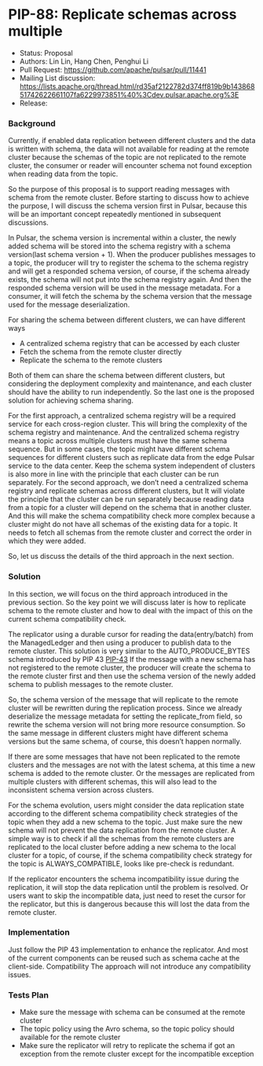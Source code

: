 # PIP-88: Replicate schemas across multiple

- Status: Proposal
- Authors: Lin Lin, Hang Chen, Penghui Li
- Pull Request: https://github.com/apache/pulsar/pull/11441
- Mailing List discussion: https://lists.apache.org/thread.html/rd35af2122782d374ff819b9b14386851742622661107fa6229973851%40%3Cdev.pulsar.apache.org%3E
- Release:

### Background

Currently, if enabled data replication between different clusters and the data is written with schema, the data will not available for reading at the remote cluster because the schemas of the topic are not replicated to the remote cluster, the consumer or reader will encounter schema not found exception when reading data from the topic.

So the purpose of this proposal is to support reading messages with schema from the remote cluster. Before starting to discuss how to achieve the purpose, I will discuss the schema version first in Pulsar, because this will be an important concept repeatedly mentioned in subsequent discussions.

In Pulsar, the schema version is incremental within a cluster, the newly added schema will be stored into the schema registry with a schema version(last schema version + 1). When the producer publishes messages to a topic, the producer will try to register the schema to the schema registry and will get a responded schema version, of course, if the schema already exists, the schema will not put into the schema registry again. And then the responded schema version will be used in the message metadata. For a consumer, it will fetch the schema by the schema version that the message used for the message deserialization.

For sharing the schema between different clusters, we can have different ways

- A centralized schema registry that can be accessed by each cluster
- Fetch the schema from the remote cluster directly
- Replicate the schema to the remote clusters

Both of them can share the schema between different clusters, but considering the deployment complexity and maintenance, and each cluster should have the ability to run independently. So the last one is the proposed solution for achieving schema sharing.

For the first approach, a centralized schema registry will be a required service for each cross-region cluster. This will bring the complexity of the schema registry and maintenance. And the centralized schema registry means a topic across multiple clusters must have the same schema sequence. But in some cases, the topic might have different schema sequences for different clusters such as replicate data from the edge Pulsar service to the data center. Keep the schema system independent of clusters is also more in line with the principle that each cluster can be run separately.
For the second approach, we don’t need a centralized schema registry and replicate schemas across different clusters, but It will violate the principle that the cluster can be run separately because reading data from a topic for a cluster will depend on the schema that in another cluster. And this will make the schema compatibility check more complex because a cluster might do not have all schemas of the existing data for a topic. It needs to fetch all schemas from the remote cluster and correct the order in which they were added.

So, let us discuss the details of the third approach in the next section.

### Solution

In this section, we will focus on the third approach introduced in the previous section. So the key point we will discuss later is how to replicate schema to the remote cluster and how to deal with the impact of this on the current schema compatibility check.

The replicator using a durable cursor for reading the data(entry/batch) from the ManagedLedger and then using a producer to publish data to the remote cluster. This solution is very similar to the AUTO_PRODUCE_BYTES schema introduced by PIP 43 [PIP-43](pip-43.md) If the message with a new schema has not registered to the remote cluster, the producer will create the schema to the remote cluster first and then use the schema version of the newly added schema to publish messages to the remote cluster.

So, the schema version of the message that will replicate to the remote cluster will be rewritten during the replication process. Since we already deserialize the message metadata for setting the replicate_from field, so rewrite the schema version will not bring more resource consumption. So the same message in different clusters might have different schema versions but the same schema, of course, this doesn’t happen normally.

If there are some messages that have not been replicated to the remote clusters and the messages are not with the latest schema, at this time a new schema is added to the remote cluster. Or the messages are replicated from multiple clusters with different schemas, this will also lead to the inconsistent schema version across clusters.

For the schema evolution, users might consider the data replication state according to the different schema compatibility check strategies of the topic when they add a new schema to the topic. Just make sure the new schema will not prevent the data replication from the remote cluster. A simple way is to check if all the schemas from the remote clusters are replicated to the local cluster before adding a new schema to the local cluster for a topic, of course, if the schema compatibility check strategy for the topic is ALWAYS_COMPATIBLE, looks like pre-check is redundant.

If the replicator encounters the schema incompatibility issue during the replication, it will stop the data replication until the problem is resolved. Or users want to skip the incompatible data, just need to reset the cursor for the replicator, but this is dangerous because this will lost the data from the remote cluster.

### Implementation

Just follow the PIP 43 implementation to enhance the replicator. And most of the current components can be reused such as schema cache at the client-side.
Compatibility
The approach will not introduce any compatibility issues.
### Tests Plan
- Make sure the message with schema can be consumed at the remote cluster
- The topic policy using the Avro schema, so the topic policy should available for the remote cluster
- Make sure the replicator will retry to replicate the schema if got an exception from the remote cluster except for the incompatible exception
